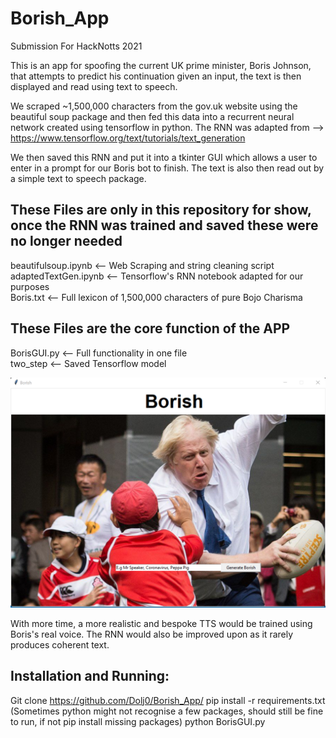 # Borish_App
 Submission For HackNotts  2021

 This is an app for spoofing the current UK prime minister, Boris Johnson, that attempts to predict his continuation given an input, the text is then displayed and read using text to speech.
 
 We scraped ~1,500,000 characters from the gov.uk website using the beautiful soup package and then fed this data into a recurrent neural network created using tensorflow in python. The RNN was adapted from --> https://www.tensorflow.org/text/tutorials/text_generation </br>
 
  We then saved this RNN and put it into a tkinter GUI which allows a user to enter in a prompt for our Boris bot to finish. The text is also then read out by a simple text to speech package. </br>
 
 ## These Files are only in this repository for show, once the RNN was trained and saved these were no longer needed </br>
 beautifulsoup.ipynb <-- Web Scraping and string cleaning script </br>
 adaptedTextGen.ipynb <-- Tensorflow's RNN notebook adapted for our purposes </br>
 Boris.txt <-- Full lexicon of 1,500,000 characters of pure Bojo Charisma </br>
 

 
 ## These Files are the core function of the APP
  BorisGUI.py <-- Full functionality in one file </br>
  two_step <-- Saved Tensorflow model </br>
 
 ![Screenshot](Borish.png)
 
 With more time, a more realistic and bespoke TTS would be trained using Boris's real voice. The RNN would also be improved upon as it rarely produces coherent text.
 
 ## Installation and Running:
 
 Git clone https://github.com/Dolj0/Borish_App/
 pip install -r requirements.txt
 (Sometimes python might not recognise a few packages, should still be fine to run, if not pip install missing packages)
 python BorisGUI.py
 
 
 
 
 
